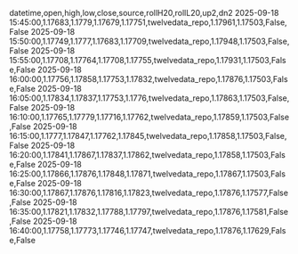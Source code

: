 datetime,open,high,low,close,source,rollH20,rollL20,up2,dn2
2025-09-18 15:45:00,1.17683,1.1779,1.17679,1.17751,twelvedata_repo,1.17961,1.17503,False,False
2025-09-18 15:50:00,1.17749,1.1777,1.17683,1.17709,twelvedata_repo,1.17948,1.17503,False,False
2025-09-18 15:55:00,1.17708,1.17764,1.17708,1.17755,twelvedata_repo,1.17931,1.17503,False,False
2025-09-18 16:00:00,1.17756,1.17858,1.17753,1.17832,twelvedata_repo,1.17876,1.17503,False,False
2025-09-18 16:05:00,1.17834,1.17837,1.17753,1.1776,twelvedata_repo,1.17863,1.17503,False,False
2025-09-18 16:10:00,1.17765,1.17779,1.17716,1.17762,twelvedata_repo,1.17859,1.17503,False,False
2025-09-18 16:15:00,1.1777,1.17847,1.17762,1.17845,twelvedata_repo,1.17858,1.17503,False,False
2025-09-18 16:20:00,1.17841,1.17867,1.17837,1.17862,twelvedata_repo,1.17858,1.17503,False,False
2025-09-18 16:25:00,1.17866,1.17876,1.17848,1.17871,twelvedata_repo,1.17867,1.17503,False,False
2025-09-18 16:30:00,1.17867,1.17876,1.17816,1.17823,twelvedata_repo,1.17876,1.17577,False,False
2025-09-18 16:35:00,1.17821,1.17832,1.17788,1.17797,twelvedata_repo,1.17876,1.17581,False,False
2025-09-18 16:40:00,1.17758,1.17773,1.17746,1.17747,twelvedata_repo,1.17876,1.17629,False,False
